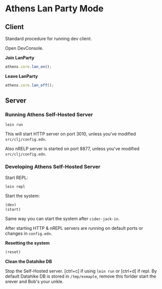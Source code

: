 # Athens Lan Party Mode

## Client

Standard procedure for running dev client.

Open DevConsole.

**Join LanParty**

``` javascript
athens.core.lan_on();
```

**Leave LanParty**

``` javascript
athens.core.lan_off();
```

## Server

### Running Athens Self-Hosted Server

``` shell
lein run
```

This will start HTTP server on port 3010, unless you've modified `src/clj/config.edn`.

Also nRELP server is started on port 8877, unless you've modified `src/clj/config.edn`.

### Developing Athens Self-Hosted Server

Start REPL:

``` shell
lein repl
```

Start the system:

``` clojure
(dev)
(start)
```

Same way you can start the system after `cider-jack-in`.

After starting HTTP & nREPL servers are running on default ports or changes in `config.edn`.

**Resetting the system**

``` clojure
(reset)
```

**Clean the Datahike DB**

Stop the Self-Hosted server. [ctrl+c] if using `lein run` or [ctrl+d] if repl.
By default Datahike DB is stored in `/tmp/exmaple`, remove this forlder
start the srever and Bob's your unkle.
